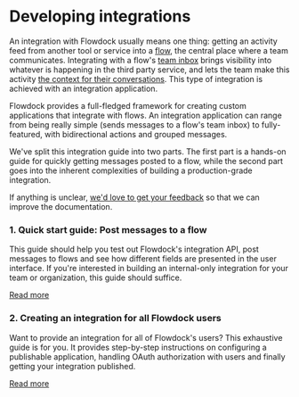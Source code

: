 # Developing integrations

An integration with Flowdock usually means one thing: getting an activity feed from another tool or service into a [flow](/help/flows), the central place where a team communicates. Integrating with a flow's [team inbox](/help/team_inbox) brings visibility into whatever is happening in the third party service, and lets the team make this activity [the context for their conversations](/help/chat). This type of integration is achieved with an integration application.

Flowdock provides a full-fledged framework for creating custom applications that integrate with flows. An integration application can range from being really simple (sends messages to a flow's team inbox) to fully-featured, with bidirectional actions and grouped messages.

We've split this integration guide into two parts. The first part is a hands-on guide for quickly getting messages posted to a flow, while the second part goes into the inherent complexities of building a production-grade integration.

If anything is unclear, [we'd love to get your feedback](mailto:support@flowdock.com) so that we can improve the documentation.

### 1. Quick start guide: Post messages to a flow

This guide should help you test out Flowdock's integration API, post messages to flows and see how different fields are presented in the user interface. If you're interested in building an internal-only integration for your team or organization, this guide should suffice.

[Read more](integration-getting-started)

### 2. Creating an integration for all Flowdock users

Want to provide an integration for all of Flowdock's users? This exhaustive guide is for you. It provides step-by-step instructions on configuring a publishable application, handling OAuth authorization with users and finally getting your integration published.

[Read more](production-integrations)

